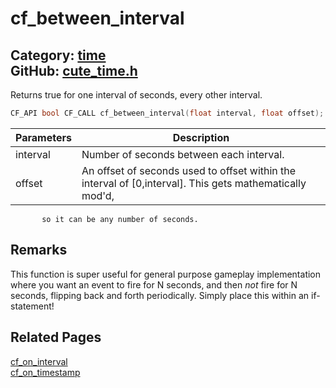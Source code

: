 [](../header.md ':include')

# cf_between_interval

Category: [time](/api_reference?id=time)  
GitHub: [cute_time.h](https://github.com/RandyGaul/cute_framework/blob/master/include/cute_time.h)  
---

Returns true for one interval of seconds, every other interval.

```cpp
CF_API bool CF_CALL cf_between_interval(float interval, float offset);
```

Parameters | Description
--- | ---
interval | Number of seconds between each interval.
offset | An offset of seconds used to offset within the interval of [0,interval]. This gets mathematically mod'd,
           so it can be any number of seconds.

## Remarks

This function is super useful for general purpose gameplay implementation where you want an event to fire for N seconds,
and then _not_ fire for N seconds, flipping back and forth periodically. Simply place this within an if-statement!

## Related Pages

[cf_on_interval](/time/cf_on_interval.md)  
[cf_on_timestamp](/time/cf_on_timestamp.md)  
